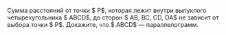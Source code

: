Сумма расстояний от точки $ P$, которая лежит внутри выпуклого четырехугольника $ ABCD$, до сторон $ AB, BC, CD, DA$ не зависит от выбора точки $ P$. Докажите, что $ ABCD$ — параллелограмм.